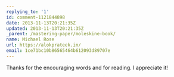 ```yaml
---
replying_to: '1'
id: comment-1121844898
date: 2013-11-13T20:21:35Z
updated: 2013-11-13T20:21:35Z
_parent: /mastering-paper/moleskine-book/
name: Michael Rose
url: https://alokprateek.in/
email: 1ce71bc10b86565464b612093d89707e
---
```


Thanks for the encouraging words and for reading. I appreciate it!
